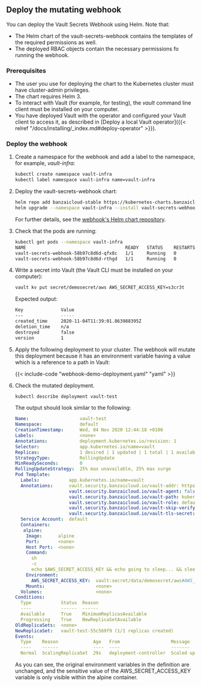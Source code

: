 ---
---
## Deploy the mutating webhook

You can deploy the Vault Secrets Webhook using Helm. Note that:

- The Helm chart of the vault-secrets-webhook contains the templates of the required permissions as well.
- The deployed RBAC objects contain the necessary permissions fo running the webhook.

### Prerequisites

- The user you use for deploying the chart to the Kubernetes cluster must have cluster-admin privileges.
- The chart requires Helm 3.
- To interact with Vault (for example, for testing), the *vault* command line client must be installed on your computer.
- You have deployed Vault with the operator and configured your Vault client to access it, as described in [Deploy a local Vault operator]({{< relref "/docs/installing/_index.md#deploy-operator" >}}).

### Deploy the webhook

1. Create a namespace for the webhook and add a label to the namespace, for example, *vault-infra*:

    ```bash
    kubectl create namespace vault-infra
    kubectl label namespace vault-infra name=vault-infra
    ```

1. Deploy the vault-secrets-webhook chart:

    ```bash
    helm repo add banzaicloud-stable https://kubernetes-charts.banzaicloud.com
    helm upgrade --namespace vault-infra --install vault-secrets-webhook banzaicloud-stable/vault-secrets-webhook
    ```

    For further details, see the [webhook's Helm chart repository](https://github.com/bank-vaults/bank-vaults/tree/master/charts/vault-secrets-webhook).

1. Check that the pods are running:

    ```bash
    kubectl get pods --namespace vault-infra
    NAME                                     READY   STATUS    RESTARTS   AGE
    vault-secrets-webhook-58b97c8d6d-qfx8c   1/1     Running   0          22s
    vault-secrets-webhook-58b97c8d6d-rthgd   1/1     Running   0          22s
    ```

1. Write a secret into Vault (the Vault CLI must be installed on your computer):

    ```bash
    vault kv put secret/demosecret/aws AWS_SECRET_ACCESS_KEY=s3cr3t
    ```

    Expected output:

    ```bash
    Key              Value
    ---              -----
    created_time     2020-11-04T11:39:01.863988395Z
    deletion_time    n/a
    destroyed        false
    version          1
    ```

1. Apply the following deployment to your cluster. The webhook will mutate this deployment because it has an environment variable having a value which is a reference to a path in Vault:

    {{< include-code "webhook-demo-deployment.yaml" "yaml" >}}

1. Check the mutated deployment.

    ```bash
    kubectl describe deployment vault-test
    ```

    The output should look similar to the following:

    ```yaml
    Name:                   vault-test
    Namespace:              default
    CreationTimestamp:      Wed, 04 Nov 2020 12:44:18 +0100
    Labels:                 <none>
    Annotations:            deployment.kubernetes.io/revision: 1
    Selector:               app.kubernetes.io/name=vault
    Replicas:               1 desired | 1 updated | 1 total | 1 available | 0 unavailable
    StrategyType:           RollingUpdate
    MinReadySeconds:        0
    RollingUpdateStrategy:  25% max unavailable, 25% max surge
    Pod Template:
      Labels:           app.kubernetes.io/name=vault
      Annotations:      vault.security.banzaicloud.io/vault-addr: https://vault:8200
                        vault.security.banzaicloud.io/vault-agent: false
                        vault.security.banzaicloud.io/vault-path: kubernetes
                        vault.security.banzaicloud.io/vault-role: default
                        vault.security.banzaicloud.io/vault-skip-verify: false
                        vault.security.banzaicloud.io/vault-tls-secret: vault-tls
      Service Account:  default
      Containers:
       alpine:
        Image:      alpine
        Port:       <none>
        Host Port:  <none>
        Command:
          sh
          -c
          echo $AWS_SECRET_ACCESS_KEY && echo going to sleep... && sleep 10000
        Environment:
          AWS_SECRET_ACCESS_KEY:  vault:secret/data/demosecret/aws#AWS_SECRET_ACCESS_KEY
        Mounts:                   <none>
      Volumes:                    <none>
    Conditions:
      Type           Status  Reason
      ----           ------  ------
      Available      True    MinimumReplicasAvailable
      Progressing    True    NewReplicaSetAvailable
    OldReplicaSets:  <none>
    NewReplicaSet:   vault-test-55c569f9 (1/1 replicas created)
    Events:
      Type    Reason             Age   From                   Message
      ----    ------             ----  ----                   -------
      Normal  ScalingReplicaSet  29s   deployment-controller  Scaled up replica set vault-test-55c569f9 to 1
    ```

    As you can see, the original environment variables in the definition are unchanged, and the sensitive value of the AWS_SECRET_ACCESS_KEY variable is only visible within the alpine container.
